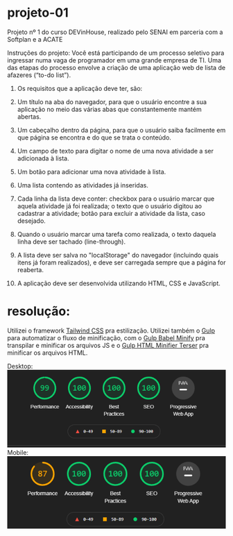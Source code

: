 # projeto-01
Projeto nº 1 do curso DEVinHouse, realizado pelo SENAI em parceria com a Softplan e a ACATE

Instruções do projeto:
Você está participando de um processo seletivo para ingressar numa vaga de programador em uma grande empresa de TI. Uma das etapas do processo envolve a criação de uma aplicação web de lista de afazeres (“to-do list”).

1. Os requisitos que a aplicação deve ter, são:

1. Um título na aba do navegador, para que o usuário encontre a sua aplicação no meio das várias abas que constantemente mantém abertas.

1. Um cabeçalho dentro da página, para que o usuário saiba facilmente em que página se encontra e do que se trata o conteúdo.

1. Um campo de texto para digitar o nome de uma nova atividade a ser adicionada à lista.

1. Um botão para adicionar uma nova atividade à lista.

1. Uma lista contendo as atividades já inseridas.

1. Cada linha da lista deve conter: checkbox para o usuário marcar que aquela atividade já foi realizada; o texto que o usuário digitou ao cadastrar a atividade; botão para excluir a atividade da lista, caso desejado.

1. Quando o usuário marcar uma tarefa como realizada, o texto daquela linha deve ser tachado (line-through).

1. A lista deve ser salva no "localStorage" do navegador (incluindo quais itens já foram realizados), e deve ser carregada sempre que a página for reaberta.

1. A aplicação deve ser desenvolvida utilizando HTML, CSS e JavaScript.

# resolução:

Utilizei o framework [Tailwind CSS](https://tailwindcss.com/) pra estilização. Utilizei também o [Gulp](https://github.com/gulpjs/gulp) para automatizar o fluxo de minificação, com o [Gulp Babel Minify](https://github.com/jonschlinkert/gulp-htmlmin) pra transpilar e minificar os arquivos JS e o [Gulp HTML Minifier Terser](https://github.com/pioug/gulp-html-minifier-terser) pra minificar os arquivos HTML.

Desktop:  
![Desempenho-Lighthouse-Desktop](https://github.com/gustavoluchi/projeto-01/blob/main/Lighthouse%202020-12-04%20221425.png)  
Mobile:  
![Desempenho Lighthouse Mobile](https://github.com/gustavoluchi/projeto-01/blob/main/Lighthouse%20mobile%202020-12-04%20221425.png)
